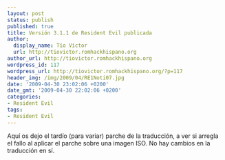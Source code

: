 ```yaml
---
layout: post
status: publish
published: true
title: Versión 3.1.1 de Resident Evil publicada
author:
  display_name: Tío Víctor
  url: http://tiovictor.romhackhispano.org
author_url: http://tiovictor.romhackhispano.org
wordpress_id: 117
wordpress_url: http://tiovictor.romhackhispano.org/?p=117
header_img: /img/2009/04/RE1Noti07.jpg
date: '2009-04-30 23:02:06 +0200'
date_gmt: '2009-04-30 22:02:06 +0200'
categories:
- Resident Evil
tags:
- Resident Evil
---
```

Aquí os dejo el tardío (para variar) parche de la traducción, a ver si arregla el fallo al aplicar el parche sobre una imagen ISO. No hay cambios en la traducción en sí.